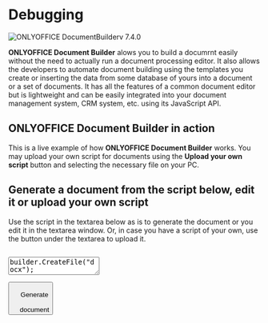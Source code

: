 # Debugging

![ONLYOFFICE DocumentBuilderv 7.4.0](https://img.shields.io/badge/ONLYOFFICE%20DocumentBuilder-v7.4.0-ff642e.svg?style=flat)

**ONLYOFFICE Document Builder** alows you to build a documrnt easily without the need to actually run a document processing editor. It also allows the developers to automate document building using the templates you create or inserting the data from some database of yours into a document or a set of documents. It has all the features of a common document editor but is lightweight and can be easily integrated into your document management system, CRM system, etc. using its JavaScript API.

## ONLYOFFICE Document Builder in action

This is a live example of how **ONLYOFFICE Document Builder** works. You may upload your own script for documents using the **Upload your own script** button and selecting the necessary file on your PC.

## Generate a document from the script below, edit it or upload your own script

Use the script in the textarea below as is to generate the document or you edit it in the textarea window. Or, in case you have a script of your own, use the button under the textarea to upload it.
<code>
<textarea id="builderScript" name="builderScript" class="builder-code">builder.CreateFile("docx");
var oDocument = Api.GetDocument();
var oParagraph, oRun;
oParagraph = oDocument.GetElement(0);
oParagraph = Api.CreateParagraph();
oParagraph.AddText("Dear John Smith.");
oDocument.Push(oParagraph);
oParagraph = Api.CreateParagraph();
oParagraph.AddText("ONLYOFFICE is glad to announce that starting today, you are appointed Commercial director to the company of your dream.");
oDocument.Push(oParagraph);
oParagraph = Api.CreateParagraph();
oRun = Api.CreateRun();
oRun.SetBold(true);
oRun.AddText("Please note: ");
oParagraph.AddElement(oRun);
oRun = Api.CreateRun();
oRun.AddText("this text is used to demonstrate the possibilities of ");
oParagraph.AddElement(oRun);
oRun = Api.CreateRun();
oRun.SetBold(true);
oRun.AddText("ONLYOFFICE Document Builder");
oParagraph.AddElement(oRun);
oRun = Api.CreateRun();
oRun.AddText(" and cannot be used as real appointment to the position in any real company.");
oParagraph.AddElement(oRun);
oDocument.Push(oParagraph);
oParagraph = Api.CreateParagraph();
oParagraph.AddText("Best regards,");
oParagraph.AddLineBreak();
oParagraph.AddText("ONLYOFFICE Document Builder Team");
oDocument.Push(oParagraph);
builder.SaveFile("docx", "SampleText.docx");
builder.CloseFile();</textarea>


<button type="submit" id="generateButton" class="builder-run">
    Generate<br>
    document</button>
</code>
